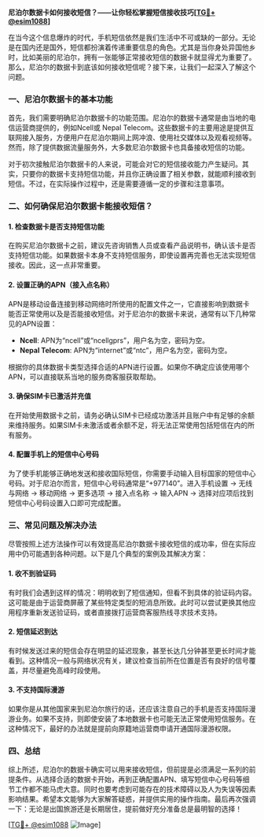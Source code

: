 **尼泊尔数据卡如何接收短信？——让你轻松掌握短信接收技巧[[TG💪+ @esim1088](https://t.me/s/esim1088)]**

在当今这个信息爆炸的时代，手机短信依然是我们生活中不可或缺的一部分。无论是在国内还是国外，短信都扮演着传递重要信息的角色。尤其是当你身处异国他乡时，比如美丽的尼泊尔，拥有一张能够正常接收短信的数据卡就显得尤为重要了。那么，尼泊尔的数据卡到底该如何接收短信呢？接下来，让我们一起深入了解这个问题。

### 一、尼泊尔数据卡的基本功能

首先，我们需要明确尼泊尔数据卡的功能范围。尼泊尔的数据卡通常是由当地的电信运营商提供的，例如Ncell或 Nepal Telecom。这些数据卡的主要用途是提供互联网接入服务，方便用户在尼泊尔期间上网冲浪、使用社交媒体以及观看视频等。然而，除了提供数据流量服务外，大多数尼泊尔数据卡也具备接收短信的功能。

对于初次接触尼泊尔数据卡的人来说，可能会对它的短信接收能力产生疑问。其实，只要你的数据卡支持短信功能，并且你正确设置了相关参数，就能顺利接收到短信。不过，在实际操作过程中，还是需要遵循一定的步骤和注意事项。

### 二、如何确保尼泊尔数据卡能接收短信？

#### 1. 检查数据卡是否支持短信功能

在购买尼泊尔数据卡之前，建议先咨询销售人员或查看产品说明书，确认该卡是否支持短信功能。如果数据卡本身不支持短信服务，即使设置再完善也无法实现短信接收。因此，这一点非常重要。

#### 2. 设置正确的APN（接入点名称）

APN是移动设备连接到移动网络时所使用的配置文件之一，它直接影响到数据卡能否正常使用以及是否能接收短信。对于尼泊尔的数据卡来说，通常有以下几种常见的APN设置：

- **Ncell**: APN为“ncell”或“ncellgprs”，用户名为空，密码为空。
- **Nepal Telecom**: APN为“internet”或“ntc”，用户名为空，密码为空。

根据你的具体数据卡类型选择合适的APN进行设置。如果你不确定应该使用哪个APN，可以直接联系当地的服务商客服获取帮助。

#### 3. 确保SIM卡已激活并充值

在开始使用数据卡之前，请务必确认SIM卡已经成功激活并且账户中有足够的余额来维持服务。如果SIM卡未激活或者余额不足，将无法正常使用包括短信在内的所有服务。

#### 4. 配置手机上的短信中心号码

为了使手机能够正确地发送和接收国际短信，你需要手动输入目标国家的短信中心号码。对于尼泊尔而言，短信中心号码通常是“+977140”。进入手机设置 -> 无线与网络 -> 移动网络 -> 更多选项 -> 接入点名称 -> 输入APN -> 选择对应项后找到短信中心号码设置入口即可完成配置。

### 三、常见问题及解决办法

尽管按照上述方法操作可以有效提高尼泊尔数据卡接收短信的成功率，但在实际应用中仍可能遇到各种问题。以下是几个典型的案例及其解决方案：

#### 1. 收不到验证码

有时我们会遇到这样的情况：明明收到了短信通知，但看不到具体的验证码内容。这可能是由于运营商屏蔽了某些特定类型的短消息所致。此时可以尝试更换其他应用程序重新发送验证码，或者直接拨打运营商客服热线寻求技术支持。

#### 2. 短信延迟到达

有时候发送过来的短信会存在明显的延迟现象，甚至长达几分钟甚至更长时间才能看到。这种情况一般与网络状况有关，建议检查当前所在位置是否有良好的信号覆盖，并尽量避免高峰时段使用。

#### 3. 不支持国际漫游

如果你是从其他国家来到尼泊尔旅行的话，还应该注意自己的手机是否支持国际漫游业务。如果不支持，则即使安装了本地数据卡也可能无法正常使用短信服务。在这种情况下，最好的办法就是提前向原籍地运营商申请开通国际漫游权限。

### 四、总结

综上所述，尼泊尔的数据卡确实可以用来接收短信，但前提是必须满足一系列的前提条件。从选择合适的数据卡开始，再到正确配置APN、填写短信中心号码等细节工作都不能马虎大意。同时也要考虑到可能存在的技术障碍以及人为失误等因素影响结果。希望本文能够为大家解答疑惑，并提供实用的操作指南。最后再次强调一下：无论是出国旅游还是长期居住，提前做好充分准备总是最明智的选择！

[[TG💪+ @esim1088](https://t.me/s/esim1088) ![Image](https://i.postimg.cc/4NQfJmqS/Snipaste-2025-05-13-00-14-12.png)]